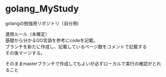 # golang_MyStudy
golangの勉強用リポジトリ（自分用)

運用ルール（未確定）  
基礎から分かるGO言語を参考にcodeを記載。  
ブランチを新たに作成し、記載しているページ数をコメントで記載する  
その後マージする。  

そのままmasterブランチで作成してもよいが必ずローカルで実行の確認がとれること  
